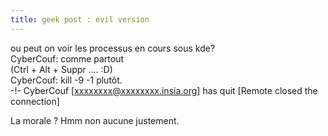 ```yaml
---
title: geek post : evil version
---
```


  
<CyberCouf> ou peut on voir les processus en cours sous kde?  
<oz> CyberCouf: comme partout  
<CyberCouf> (Ctrl + Alt + Suppr .... :D)  
<oz> CyberCouf: kill -9 -1 plutôt.  
-!- CyberCouf [xxxxxxxx@xxxxxxxx.insia.org] has quit [Remote closed the connection]   

La morale ? Hmm non aucune justement.

